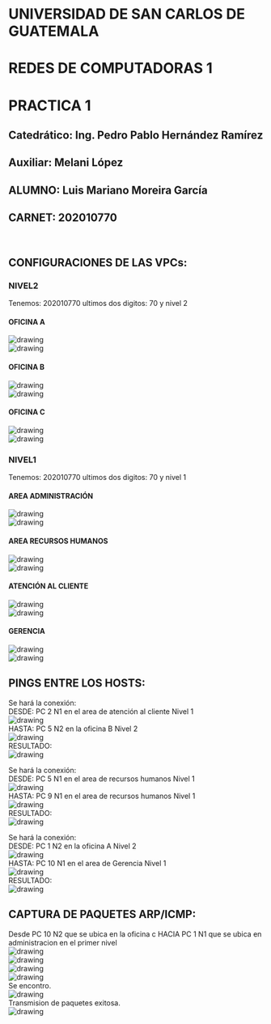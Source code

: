 # UNIVERSIDAD DE SAN CARLOS DE GUATEMALA
# REDES DE COMPUTADORAS 1
# PRACTICA 1 
## Catedrático: Ing. Pedro Pablo Hernández Ramírez
## Auxiliar: Melani López
## ALUMNO: Luis Mariano Moreira García
## CARNET: 202010770

<br>

## CONFIGURACIONES DE LAS VPCs:
### NIVEL2
Tenemos: 202010770 ultimos dos digitos: 70 y nivel 2 <br>
#### OFICINA A
<img src="./Imagenes/1.png" alt="drawing"/><br>
<img src="./Imagenes/2.png" alt="drawing"/><br>
#### OFICINA B
<img src="./Imagenes/3.png" alt="drawing"/><br>
<img src="./Imagenes/4.png" alt="drawing"/><br>
#### OFICINA C
<img src="./Imagenes/5.png" alt="drawing"/><br>
<img src="./Imagenes/6.png" alt="drawing"/><br>
### NIVEL1
Tenemos: 202010770 ultimos dos digitos: 70 y nivel 1 <br>
#### AREA ADMINISTRACIÓN
<img src="./Imagenes/7.png" alt="drawing"/><br>
<img src="./Imagenes/8.png" alt="drawing"/><br>
#### AREA RECURSOS HUMANOS
<img src="./Imagenes/9.png" alt="drawing"/><br>
<img src="./Imagenes/10.png" alt="drawing"/><br>
#### ATENCIÓN AL CLIENTE
<img src="./Imagenes/11.png" alt="drawing"/><br>
<img src="./Imagenes/12.png" alt="drawing"/><br>
#### GERENCIA
<img src="./Imagenes/13.png" alt="drawing"/><br>
<img src="./Imagenes/14.png" alt="drawing"/><br>

## PINGS ENTRE LOS HOSTS:
Se hará la conexión: <br>
DESDE: PC 2 N1 en el area de atención al cliente Nivel 1<br>
<img src="./Imagenes/16.png" alt="drawing"/><br>
HASTA: PC 5 N2 en la oficina B Nivel 2<br>
<img src="./Imagenes/17.png" alt="drawing"/><br>
RESULTADO: <br>
<img src="./Imagenes/18.png" alt="drawing"/><br>

Se hará la conexión: <br>
DESDE: PC 5 N1 en el area de recursos humanos Nivel 1<br>
<img src="./Imagenes/19.png" alt="drawing"/><br>
HASTA: PC 9 N1 en el area de recursos humanos Nivel 1<br>
<img src="./Imagenes/20.png" alt="drawing"/><br>
RESULTADO: <br>
<img src="./Imagenes/21.png" alt="drawing"/><br>

Se hará la conexión: <br>
DESDE: PC 1 N2 en la oficina A Nivel 2<br>
<img src="./Imagenes/22.png" alt="drawing"/><br>
HASTA: PC 10 N1 en el area de Gerencia Nivel 1<br>
<img src="./Imagenes/23.png" alt="drawing"/><br>
RESULTADO: <br>
<img src="./Imagenes/24.png" alt="drawing"/><br>

## CAPTURA DE PAQUETES ARP/ICMP:
Desde PC 10 N2 que se ubica en la oficina c HACIA PC 1 N1 que se ubica en administracion en el primer nivel <br>
<img src="./Imagenes/25.png" alt="drawing"/><br>
<img src="./Imagenes/26.png" alt="drawing"/><br>
<img src="./Imagenes/27.png" alt="drawing"/><br>
<img src="./Imagenes/28.png" alt="drawing"/><br>
Se encontro. <br>
<img src="./Imagenes/29.png" alt="drawing"/><br>
Transmision de paquetes exitosa. <br>
<img src="./Imagenes/30.png" alt="drawing"/><br>